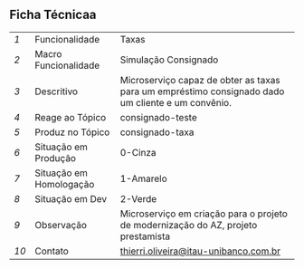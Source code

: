 
## Ficha Técnicaa

| |	| |
|-|-|-|
|*1*|Funcionalidade|Taxas|
|*2*|Macro Funcionalidade|Simulação Consignado|
|*3*|Descritivo|Microserviço capaz de obter as taxas para um empréstimo consignado dado um cliente e um convênio.|
|*4*|Reage ao Tópico|consignado-teste|
|*5*|Produz no Tópico|consignado-taxa|
|*6*|Situação em Produção| 0-Cinza|
|*7*|Situação em Homologação| 1-Amarelo|
|*8*|Situação em Dev| 2-Verde|
|*9*|Observação| Microserviço em criação para o projeto de modernização do AZ, projeto prestamista|
|*10*|Contato| thierri.oliveira@itau-unibanco.com.br|



